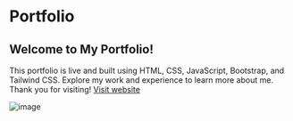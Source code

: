 # Portfolio

## Welcome to My Portfolio!

This portfolio is live and built using HTML, CSS, JavaScript, Bootstrap, and Tailwind CSS. Explore my work and experience to learn more about me. Thank you for visiting!
[Visit website](https://hamx.me)

![image](https://github.com/Hammadu696/Hammadu696.github.io/assets/132342505/9dd49912-6ee0-41ad-b90a-a123e168b106)
